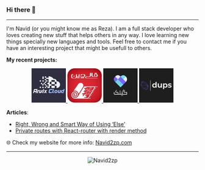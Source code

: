 ### Hi there 👋
---

I'm Navid (or you might know me as Reza). I am a full stack developer who loves creating new stuff that helps others in any way. I love learning new things specially new languages and tools. Feel free to contact me if you have an interesting project that might be usefull to others.


**My recent projects:**

 <p align="center">
    <a href="https://arvix.cloud">
      <img width="90" alt="Arvix Cloud" src="https://raw.githubusercontent.com/Navid2zp/Navid2zp/master/Arvix-Cloud.png" />
    </a>
    <a href="https://ghalichin.com">
      <img width="90" alt="Ghalichin" src="https://raw.githubusercontent.com/Navid2zp/Navid2zp/master/Ghalichin.png" />
    </a>
    <a href="https://github.com/Navid2zp/gilak-desktop">
      <img width="90" alt="Gilak App" src="https://raw.githubusercontent.com/Navid2zp/Navid2zp/master/Gilak.png" />
    </a>
    <a href="https://github.com/Navid2zp/dups">
      <img width="90" alt="dups" src="https://raw.githubusercontent.com/Navid2zp/Navid2zp/master/dups.png" />
    </a>
  </p>
  
**Articles**:

- [Right, Wrong and Smart Way of Using ‘Else’](https://medium.com/swlh/right-and-wrong-times-to-use-else-e61eb7b6b04c)
- [Private routes with React-router with render method](https://navid2zp.medium.com/private-routes-with-react-router-while-using-the-render-method-77534c11fa25)
  
🌐 Check my website for more info: [Navid2zp.com](https://navid2zp.com) 

---

<p align="center"> <img src="https://github-readme-stats-lilac-zeta.vercel.app/api/top-langs/?username=navid2zp&layout=compact&theme=dark&hide=html,javascript,css" alt="Navid2zp" /> </p>

